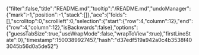 {"filter":false,"title":"README.md","tooltip":"/README.md","undoManager":{"mark":-1,"position":-1,"stack":[]},"ace":{"folds":[],"scrolltop":0,"scrollleft":0,"selection":{"start":{"row":4,"column":12},"end":{"row":4,"column":12},"isBackwards":false},"options":{"guessTabSize":true,"useWrapMode":false,"wrapToView":true},"firstLineState":0},"timestamp":1500389927457,"hash":"d37edf519a942a0c4b3538f403045b56d0a5de52"}
